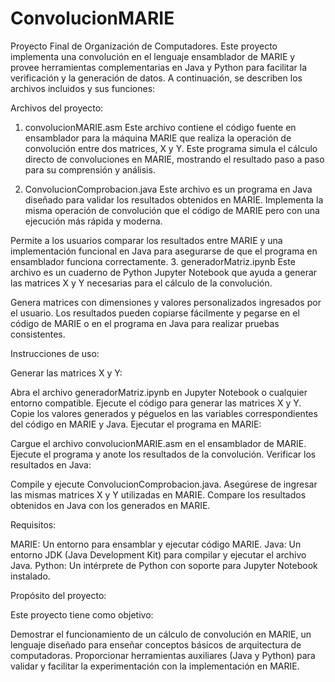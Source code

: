 # ConvolucionMARIE
Proyecto Final de Organización de Computadores. Este proyecto implementa una convolución en el lenguaje ensamblador de MARIE y provee herramientas complementarias en Java y Python para facilitar la verificación y la generación de datos. A continuación, se describen los archivos incluidos y sus funciones:


Archivos del proyecto:

1. convolucionMARIE.asm
Este archivo contiene el código fuente en ensamblador para la máquina MARIE que realiza la operación de convolución entre dos matrices, X y Y. Este programa simula el cálculo directo de convoluciones en MARIE, mostrando el resultado paso a paso para su comprensión y análisis.

2. ConvolucionComprobacion.java
Este archivo es un programa en Java diseñado para validar los resultados obtenidos en MARIE. Implementa la misma operación de convolución que el código de MARIE pero con una ejecución más rápida y moderna.

Permite a los usuarios comparar los resultados entre MARIE y una implementación funcional en Java para asegurarse de que el programa en ensamblador funciona correctamente.
3. generadorMatriz.ipynb
Este archivo es un cuaderno de Python Jupyter Notebook que ayuda a generar las matrices X y Y necesarias para el cálculo de la convolución.

Genera matrices con dimensiones y valores personalizados ingresados por el usuario.
Los resultados pueden copiarse fácilmente y pegarse en el código de MARIE o en el programa en Java para realizar pruebas consistentes.


Instrucciones de uso:

Generar las matrices X y Y:

Abra el archivo generadorMatriz.ipynb en Jupyter Notebook o cualquier entorno compatible.
Ejecute el código para generar las matrices X y Y.
Copie los valores generados y péguelos en las variables correspondientes del código en MARIE y Java.
Ejecutar el programa en MARIE:

Cargue el archivo convolucionMARIE.asm en el ensamblador de MARIE.
Ejecute el programa y anote los resultados de la convolución.
Verificar los resultados en Java:

Compile y ejecute ConvolucionComprobacion.java.
Asegúrese de ingresar las mismas matrices X y Y utilizadas en MARIE.
Compare los resultados obtenidos en Java con los generados en MARIE.


Requisitos:

MARIE: Un entorno para ensamblar y ejecutar código MARIE.
Java: Un entorno JDK (Java Development Kit) para compilar y ejecutar el archivo Java.
Python: Un intérprete de Python con soporte para Jupyter Notebook instalado.


Propósito del proyecto:

Este proyecto tiene como objetivo:

Demostrar el funcionamiento de un cálculo de convolución en MARIE, un lenguaje diseñado para enseñar conceptos básicos de arquitectura de computadoras.
Proporcionar herramientas auxiliares (Java y Python) para validar y facilitar la experimentación con la implementación en MARIE.
